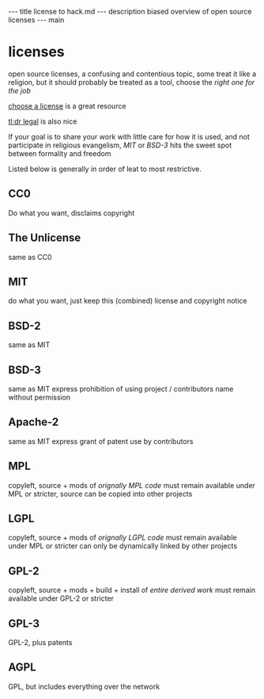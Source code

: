 --- title
license to hack.md
--- description
biased overview of open source licenses
--- main


# licenses

open source licenses,
a confusing and contentious topic,
some treat it like a religion,
but it should probably be treated as a tool,
choose the _right one for the job_

[choose a license](https://choosealicense.com/appendix/) is a great resource

[tl;dr legal](https://tldrlegal.com/) is also nice

If your goal is to share your work with little care for how it is used,
and not participate in religious evangelism,
_MIT_ or _BSD-3_ hits the sweet spot between formality and freedom

Listed below is generally in order of leat to most restrictive.

## CC0

Do what you want,
disclaims copyright

## The Unlicense

same as CC0

## MIT

do what you want,
just keep this (combined) license and copyright notice

## BSD-2

same as MIT

## BSD-3

same as MIT
express prohibition of using project / contributors name without permission

## Apache-2

same as MIT
express grant of patent use by contributors

## MPL

copyleft,
source + mods of _orignally MPL code_ must remain available under MPL or stricter,
source can be copied into other projects

## LGPL

copyleft,
source + mods of _orignally LGPL code_ must remain available under MPL or stricter
can only be dynamically linked by other projects

## GPL-2

copyleft,
source + mods + build + install of _entire derived work_ must remain available under GPL-2 or stricter

## GPL-3

GPL-2,
plus patents

## AGPL

GPL, but includes everything over the network
